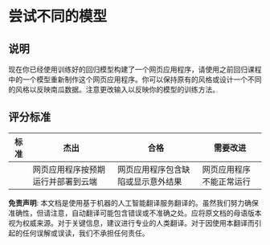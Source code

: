 # 尝试不同的模型

## 说明

现在你已经使用训练好的回归模型构建了一个网页应用程序，请使用之前回归课程中的一个模型重新制作这个网页应用程序。你可以保持原有的风格或设计一个不同的风格以反映南瓜数据。注意更改输入以反映你的模型的训练方法。

## 评分标准

| 标准                       | 杰出                                                   | 合格                                                    | 需要改进                                 |
| -------------------------- | ------------------------------------------------------ | ------------------------------------------------------ | -------------------------------------- |
| | 网页应用程序按预期运行并部署到云端 | 网页应用程序包含缺陷或显示意外结果 | 网页应用程序不能正常运行 |

**免责声明**:
本文档是使用基于机器的人工智能翻译服务翻译的。虽然我们努力确保准确性，但请注意，自动翻译可能包含错误或不准确之处。应将原文档的母语版本视为权威来源。对于关键信息，建议进行专业的人类翻译。对于因使用本翻译而引起的任何误解或误读，我们不承担任何责任。